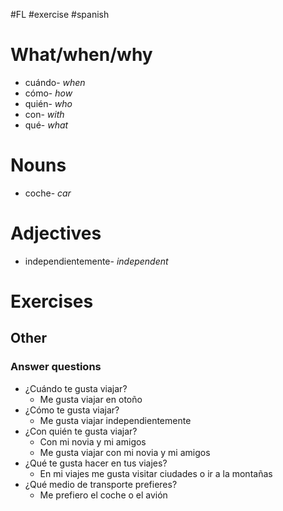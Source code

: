 #FL #exercise #spanish 

# What/when/why
- cuándo- *when*
- cómo- *how*
- quién- *who*
- con- *with*
- qué- *what*

# Nouns
- coche- *car*

# Adjectives
- independientemente- *independent*

# Exercises
## Other
### Answer questions
- ¿Cuándo te gusta viajar?
	- Me gusta viajar en otoño
- ¿Cómo te gusta viajar?
	- Me gusta viajar independientemente
- ¿Con quién te gusta viajar?
	- Con mi novia y mi amigos
	- Me gusta viajar con mi novia y mi amigos
- ¿Qué te gusta hacer en tus viajes?
	- En mi viajes me gusta visitar ciudades o ir a la montañas
- ¿Qué medio de transporte prefieres?
	- Me prefiero el coche o el avión
